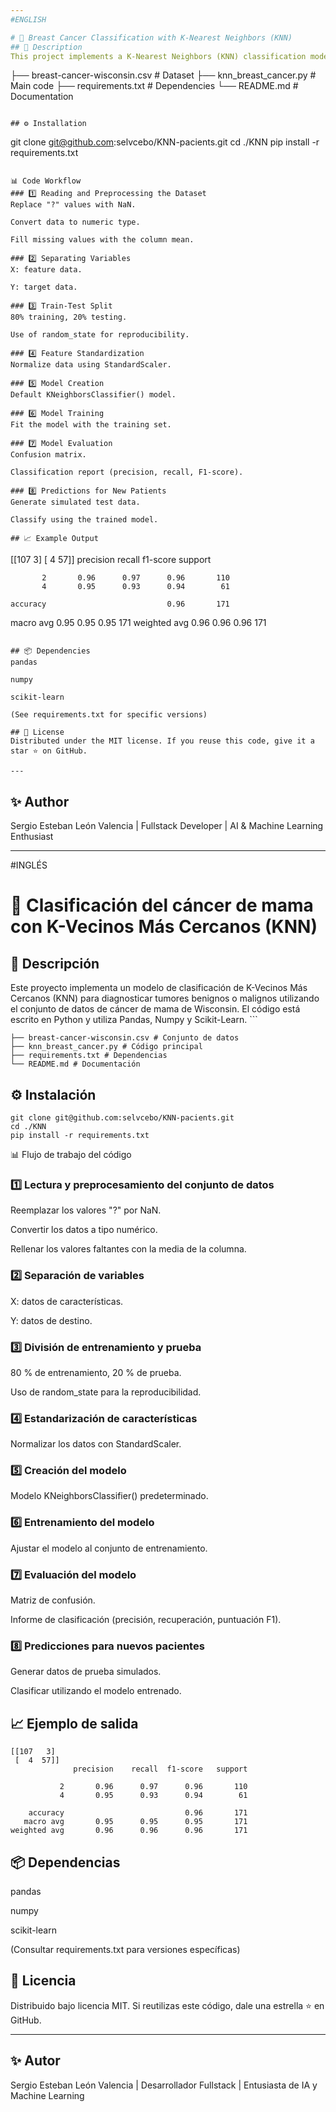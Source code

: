 ```yaml
---
#ENGLISH

# 🧬 Breast Cancer Classification with K-Nearest Neighbors (KNN)
## 📌 Description
This project implements a K-Nearest Neighbors (KNN) classification model to diagnose tumors as benign or malignant using the Breast Cancer Wisconsin dataset. The code is written in Python and uses pandas, numpy, and scikit-learn.
```
├── breast-cancer-wisconsin.csv   # Dataset
├── knn_breast_cancer.py          # Main code
├── requirements.txt              # Dependencies
└── README.md                     # Documentation
```

## ⚙️ Installation
```
git clone git@github.com:selvcebo/KNN-pacients.git
cd ./KNN
pip install -r requirements.txt
```

📊 Code Workflow
### 1️⃣ Reading and Preprocessing the Dataset
Replace "?" values with NaN.

Convert data to numeric type.

Fill missing values with the column mean.

### 2️⃣ Separating Variables
X: feature data.

Y: target data.

### 3️⃣ Train-Test Split
80% training, 20% testing.

Use of random_state for reproducibility.

### 4️⃣ Feature Standardization
Normalize data using StandardScaler.

### 5️⃣ Model Creation
Default KNeighborsClassifier() model.

### 6️⃣ Model Training
Fit the model with the training set.

### 7️⃣ Model Evaluation
Confusion matrix.

Classification report (precision, recall, F1-score).

### 8️⃣ Predictions for New Patients
Generate simulated test data.

Classify using the trained model.

## 📈 Example Output
```
[[107   3]
 [  4  57]]
              precision    recall  f1-score   support

           2       0.96      0.97      0.96       110
           4       0.95      0.93      0.94        61

    accuracy                           0.96       171
   macro avg       0.95      0.95      0.95       171
weighted avg       0.96      0.96      0.96       171
```

## 📦 Dependencies
pandas

numpy

scikit-learn

(See requirements.txt for specific versions)

## 📜 License
Distributed under the MIT license. If you reuse this code, give it a star ⭐ on GitHub.

---
```


## ✨ Author
Sergio Esteban León Valencia | Fullstack Developer | AI & Machine Learning Enthusiast


---
#INGLÉS

# 🧬 Clasificación del cáncer de mama con K-Vecinos Más Cercanos (KNN)
## 📌 Descripción
Este proyecto implementa un modelo de clasificación de K-Vecinos Más Cercanos (KNN) para diagnosticar tumores benignos o malignos utilizando el conjunto de datos de cáncer de mama de Wisconsin. El código está escrito en Python y utiliza Pandas, Numpy y Scikit-Learn. ```
```
├── breast-cancer-wisconsin.csv # Conjunto de datos
├── knn_breast_cancer.py # Código principal
├── requirements.txt # Dependencias
└── README.md # Documentación
```

## ⚙️ Instalación
```
git clone git@github.com:selvcebo/KNN-pacients.git
cd ./KNN
pip install -r requirements.txt
```

📊 Flujo de trabajo del código
### 1️⃣ Lectura y preprocesamiento del conjunto de datos
Reemplazar los valores "?" por NaN.

Convertir los datos a tipo numérico.

Rellenar los valores faltantes con la media de la columna.

### 2️⃣ Separación de variables
X: datos de características.

Y: datos de destino.

### 3️⃣ División de entrenamiento y prueba
80 % de entrenamiento, 20 % de prueba.

Uso de random_state para la reproducibilidad.

### 4️⃣ Estandarización de características
Normalizar los datos con StandardScaler.

### 5️⃣ Creación del modelo
Modelo KNeighborsClassifier() predeterminado.

### 6️⃣ Entrenamiento del modelo
Ajustar el modelo al conjunto de entrenamiento.

### 7️⃣ Evaluación del modelo
Matriz de confusión.

Informe de clasificación (precisión, recuperación, puntuación F1).

### 8️⃣ Predicciones para nuevos pacientes
Generar datos de prueba simulados.

Clasificar utilizando el modelo entrenado.

## 📈 Ejemplo de salida
```
[[107   3]
 [  4  57]]
              precision    recall  f1-score   support

           2       0.96      0.97      0.96       110
           4       0.95      0.93      0.94        61

    accuracy                           0.96       171
   macro avg       0.95      0.95      0.95       171
weighted avg       0.96      0.96      0.96       171
```

## 📦 Dependencias
pandas

numpy

scikit-learn

(Consultar requirements.txt para versiones específicas)

## 📜 Licencia
Distribuido bajo licencia MIT. Si reutilizas este código, dale una estrella ⭐ en GitHub.

---

## ✨ Autor
Sergio Esteban León Valencia | Desarrollador Fullstack | Entusiasta de IA y Machine Learning 
